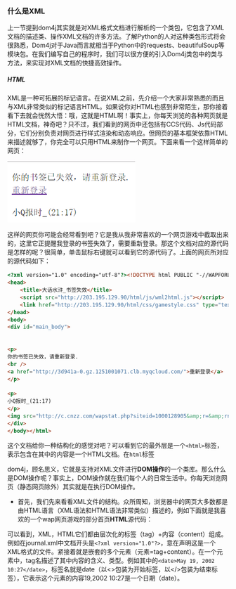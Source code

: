 ### 什么是XML

上一节提到dom4j其实就是对XML格式文档进行解析的一个类包，它包含了XML文档的描述类、操作XML文档的许多方法。了解Python的人对这种类包形式将会很熟悉，Dom4j对于Java而言就相当于Python中的requests、beautifulSoup等模块包。在我们编写自己的程序时，我们可以很方便的引入Dom4j类包中的类与方法，来实现对XML文档的快捷高效操作。

##### HTML

XML是一种可拓展的标记语言。在说XML之前，先介绍一个大家非常熟悉的而且与XML非常类似的标记语言HTML。如果说你对HTML也感到非常陌生，那你接着看下去就会恍然大悟：哦，这就是HTML啊！事实上，你每天浏览的各种网页就是HTML文档，神奇吧？只不过，我们看到的网页中还包括有CCS代码、Js代码部分，它们分别负责对网页进行样式渲染和动态响应。但网页的基本框架依靠HTML来描述就够了，你完全可以只用HTML来制作一个网页。下面来看一个这样简单的网页：

![](/assets/dhsh_index.png)

这样的网页你可能会经常看到吧？它是我从我非常喜欢的一个网页游戏中截取出来的，这里它正提醒我登录的书签失效了，需要重新登录。那这个文档对应的源代码是怎样的呢？很简单，单击鼠标右键就可以看到它的源代码了。上面的网页所对应的源代码如下：

```html
<?xml version="1.0" encoding="utf-8"?><!DOCTYPE html PUBLIC "-//WAPFORUM//DTD XHTML Mobile 1.0//EN" "http://www.wapforum.org/DTD/xhtml-mobile10.dtd"><html>
<head>
    <title>大话水浒_书签失效</title>
    <script src="http://203.195.129.90/html/js/wml2html.js"></script>
    <link href="http://203.195.129.90/html/css/gamestyle.css" type="text/css" rel="stylesheet"/>
</head>
<body>
<div id="main_body">


<p>
你的书签已失效，请重新登录.
<br />
<a href="http://3d941a-0.gz.1251001071.clb.myqcloud.com/">重新登录</a>
</p>

<p>
小Q报时_(21:17)
</p>
<img src="http://c.cnzz.com/wapstat.php?siteid=1000128905&amp;r=&amp;rnd=311916666" width="0" height="0"/><!-- <p>DB 0/0, MC 1/0, Time 0.016s</p> -->
</div>
</body></html>
```

这个文档给你一种结构化的感觉对吧？可以看到它的最外层是一个`<html>`标签，表示包含在其中的内容是一个HTML文档。在`html`标签

dom4j，顾名思义，它就是支持对XML文件进行**DOM操作**的一个类库。那么什么是DOM操作呢？事实上，DOM操作就在我们每个人的日常生活中。你每天浏览网页（静态网页除外）其实就是在执行DOM操作。

* 首先，我们先来看看XML文件的结构。众所周知，浏览器中的网页大多数都是由HTML语言（XML语法和HTML语法非常类似）描述的，例如下面就是我喜欢的一个wap网页游戏的部分首页**HTML**源代码：

可以看到，XML，HTML它们都由层次化的标签（tag）+内容（content）组成。例如在journal.xml中文档开头是`<?xml version="1.0"?>`，意在声明这是一个XML格式的文件。紧接着就是嵌套的多个元素（元素=tag+content）。在一个元素中，tag名描述了其中内容的含义、类型。例如其中的`<date>May 19, 2002 10:27</date>`，标签名就是date（以&lt;&gt;包装为开始标签，以&lt;/&gt;包装为结束标签），它表示这个元素的内容19,2002 10:27是一个日期（date）。

